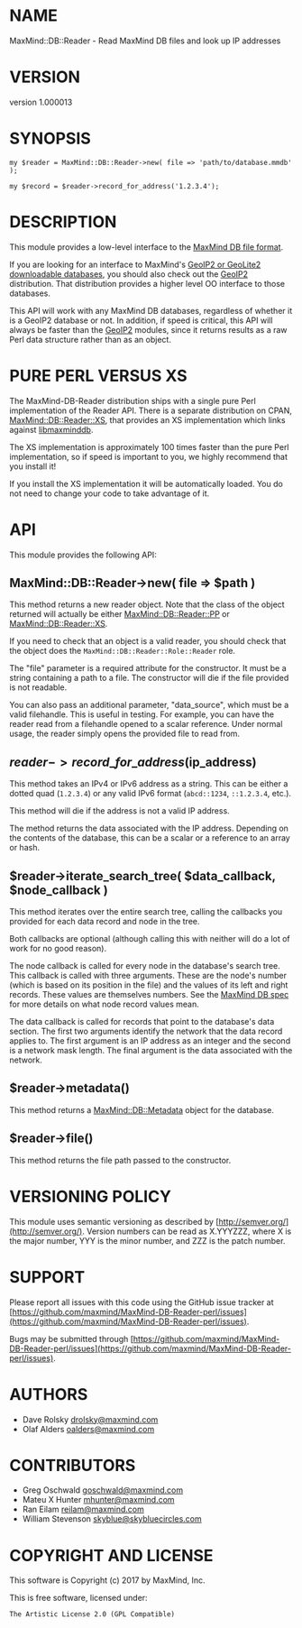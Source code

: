 # NAME

MaxMind::DB::Reader - Read MaxMind DB files and look up IP addresses

# VERSION

version 1.000013

# SYNOPSIS

    my $reader = MaxMind::DB::Reader->new( file => 'path/to/database.mmdb' );

    my $record = $reader->record_for_address('1.2.3.4');

# DESCRIPTION

This module provides a low-level interface to the [MaxMind DB file
format](http://maxmind.github.io/MaxMind-DB/).

If you are looking for an interface to MaxMind's [GeoIP2 or GeoLite2
downloadable databases](http://dev.maxmind.com/geoip/), you should also check
out the [GeoIP2](https://metacpan.org/pod/GeoIP2) distribution. That distribution provides a higher level OO
interface to those databases.

This API will work with any MaxMind DB databases, regardless of whether it is
a GeoIP2 database or not. In addition, if speed is critical, this API will
always be faster than the [GeoIP2](https://metacpan.org/pod/GeoIP2) modules, since it returns results as a raw
Perl data structure rather than as an object.

# PURE PERL VERSUS XS

The MaxMind-DB-Reader distribution ships with a single pure Perl
implementation of the Reader API. There is a separate distribution on CPAN,
[MaxMind::DB::Reader::XS](https://metacpan.org/pod/MaxMind::DB::Reader::XS), that provides an XS implementation which links
against [libmaxminddb](http://maxmind.github.io/libmaxminddb/).

The XS implementation is approximately 100 times faster than the pure Perl
implementation, so if speed is important to you, we highly recommend that you
install it!

If you install the XS implementation it will be automatically loaded. You do
not need to change your code to take advantage of it.

# API

This module provides the following API:

## MaxMind::DB::Reader->new( file => $path )

This method returns a new reader object. Note that the class of the object
returned will actually be either [MaxMind::DB::Reader::PP](https://metacpan.org/pod/MaxMind::DB::Reader::PP) or
[MaxMind::DB::Reader::XS](https://metacpan.org/pod/MaxMind::DB::Reader::XS).

If you need to check that an object is a valid reader, you should check that
the object does the `MaxMind::DB::Reader::Role::Reader` role.

The "file" parameter is a required attribute for the constructor. It must be a
string containing a path to a file. The constructor will die if the file
provided is not readable.

You can also pass an additional parameter, "data\_source", which must be a valid
filehandle. This is useful in testing. For example, you can have the reader
read from a filehandle opened to a scalar reference. Under normal usage, the
reader simply opens the provided file to read from.

## $reader->record\_for\_address($ip\_address)

This method takes an IPv4 or IPv6 address as a string. This can be either a
dotted quad (`1.2.3.4`) or any valid IPv6 format (`abcd::1234`,
`::1.2.3.4`, etc.).

This method will die if the address is not a valid IP address.

The method returns the data associated with the IP address. Depending on the
contents of the database, this can be a scalar or a reference to an array or
hash.

## $reader->iterate\_search\_tree( $data\_callback, $node\_callback )

This method iterates over the entire search tree, calling the callbacks you
provided for each data record and node in the tree.

Both callbacks are optional (although calling this with neither will do a lot
of work for no good reason).

The node callback is called for every node in the database's search tree. This
callback is called with three arguments. These are the node's number (which is
based on its position in the file) and the values of its left and right
records. These values are themselves numbers. See the [MaxMind DB
spec](http://maxmind.github.io/MaxMind-DB/) for more details on what node
record values mean.

The data callback is called for records that point to the database's data
section. The first two arguments identify the network that the data record
applies to. The first argument is an IP address as an integer and the second
is a network mask length. The final argument is the data associated with the
network.

## $reader->metadata()

This method returns a [MaxMind::DB::Metadata](https://metacpan.org/pod/MaxMind::DB::Metadata) object for the database.

## $reader->file()

This method returns the file path passed to the constructor.

# VERSIONING POLICY

This module uses semantic versioning as described by
[http://semver.org/](http://semver.org/). Version numbers can be read as X.YYYZZZ, where X is the
major number, YYY is the minor number, and ZZZ is the patch number.

# SUPPORT

Please report all issues with this code using the GitHub issue tracker at
[https://github.com/maxmind/MaxMind-DB-Reader-perl/issues](https://github.com/maxmind/MaxMind-DB-Reader-perl/issues).

Bugs may be submitted through [https://github.com/maxmind/MaxMind-DB-Reader-perl/issues](https://github.com/maxmind/MaxMind-DB-Reader-perl/issues).

# AUTHORS

- Dave Rolsky <drolsky@maxmind.com>
- Olaf Alders <oalders@maxmind.com>

# CONTRIBUTORS

- Greg Oschwald <goschwald@maxmind.com>
- Mateu X Hunter <mhunter@maxmind.com>
- Ran Eilam <reilam@maxmind.com>
- William Stevenson <skyblue@skybluecircles.com>

# COPYRIGHT AND LICENSE

This software is Copyright (c) 2017 by MaxMind, Inc.

This is free software, licensed under:

    The Artistic License 2.0 (GPL Compatible)
